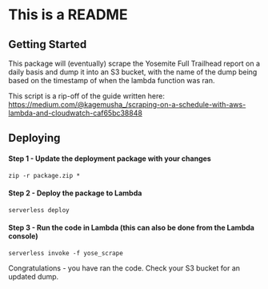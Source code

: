 
# This is a README

## Getting Started

This package will (eventually) scrape the Yosemite Full Trailhead report on a daily basis and dump it into an S3 bucket, with the name of the dump being based on the timestamp of when the lambda function was ran.

This script is a rip-off of the guide written here: https://medium.com/@kagemusha_/scraping-on-a-schedule-with-aws-lambda-and-cloudwatch-caf65bc38848

## Deploying


#### Step 1 - Update the deployment package with your changes

```
zip -r package.zip *
```

#### Step 2 - Deploy the package to Lambda

```
serverless deploy
```


#### Step 3 - Run the code in Lambda (this can also be done from the Lambda console)

```
serverless invoke -f yose_scrape
```


Congratulations - you have ran the code. Check your S3 bucket for an updated dump.